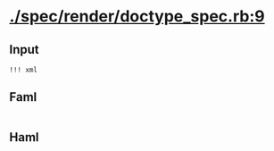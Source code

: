 # [./spec/render/doctype_spec.rb:9](../../../spec/render/doctype_spec.rb#L9)
## Input
```haml
!!! xml
```

## Faml
```html


```

## Haml
```html

```

